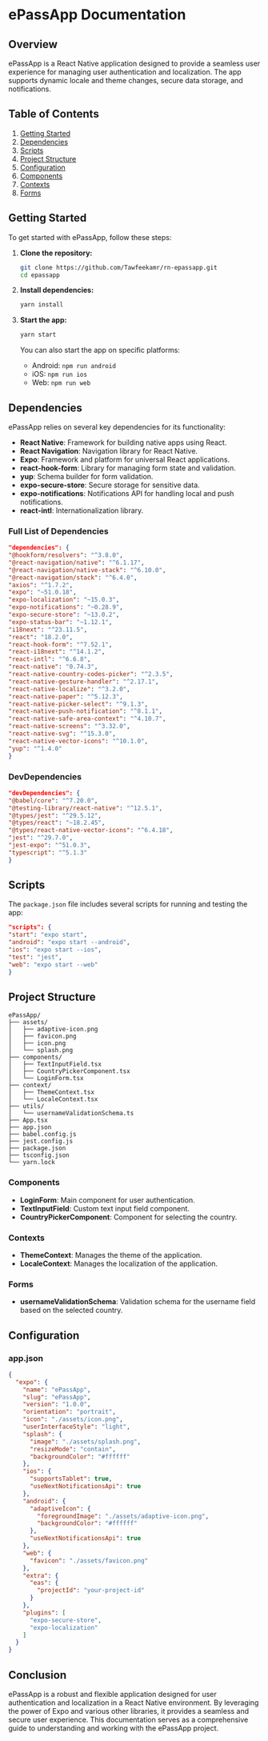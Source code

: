 # ePassApp Documentation

## Overview

ePassApp is a React Native application designed to provide a seamless user experience for managing user authentication
and localization. The app supports dynamic locale and theme changes, secure data storage, and notifications.

## Table of Contents

1. [Getting Started](#getting-started)
2. [Dependencies](#dependencies)
3. [Scripts](#scripts)
4. [Project Structure](#project-structure)
5. [Configuration](#configuration)
6. [Components](#components)
7. [Contexts](#contexts)
8. [Forms](#forms)

## Getting Started

To get started with ePassApp, follow these steps:

1. **Clone the repository:**
   ```sh
   git clone https://github.com/Tawfeekamr/rn-epassapp.git
   cd epassapp
   ```

2. **Install dependencies:**
   ```sh
   yarn install
   ```

3. **Start the app:**
   ```sh
   yarn start
   ```

   You can also start the app on specific platforms:
    - Android: `npm run android`
    - iOS: `npm run ios`
    - Web: `npm run web`

## Dependencies

ePassApp relies on several key dependencies for its functionality:

- **React Native**: Framework for building native apps using React.
- **React Navigation**: Navigation library for React Native.
- **Expo**: Framework and platform for universal React applications.
- **react-hook-form**: Library for managing form state and validation.
- **yup**: Schema builder for form validation.
- **expo-secure-store**: Secure storage for sensitive data.
- **expo-notifications**: Notifications API for handling local and push notifications.
- **react-intl**: Internationalization library.

### Full List of Dependencies

```json
"dependencies": {
"@hookform/resolvers": "^3.8.0",
"@react-navigation/native": "^6.1.17",
"@react-navigation/native-stack": "^6.10.0",
"@react-navigation/stack": "^6.4.0",
"axios": "^1.7.2",
"expo": "~51.0.18",
"expo-localization": "~15.0.3",
"expo-notifications": "~0.28.9",
"expo-secure-store": "~13.0.2",
"expo-status-bar": "~1.12.1",
"i18next": "^23.11.5",
"react": "18.2.0",
"react-hook-form": "^7.52.1",
"react-i18next": "^14.1.2",
"react-intl": "^6.6.8",
"react-native": "0.74.3",
"react-native-country-codes-picker": "^2.3.5",
"react-native-gesture-handler": "^2.17.1",
"react-native-localize": "^3.2.0",
"react-native-paper": "^5.12.3",
"react-native-picker-select": "^9.1.3",
"react-native-push-notification": "^8.1.1",
"react-native-safe-area-context": "^4.10.7",
"react-native-screens": "^3.32.0",
"react-native-svg": "^15.3.0",
"react-native-vector-icons": "^10.1.0",
"yup": "^1.4.0"
}
```

### DevDependencies

```json
"devDependencies": {
"@babel/core": "^7.20.0",
"@testing-library/react-native": "^12.5.1",
"@types/jest": "^29.5.12",
"@types/react": "~18.2.45",
"@types/react-native-vector-icons": "^6.4.18",
"jest": "^29.7.0",
"jest-expo": "^51.0.3",
"typescript": "^5.1.3"
}
```

## Scripts

The `package.json` file includes several scripts for running and testing the app:

```json
"scripts": {
"start": "expo start",
"android": "expo start --android",
"ios": "expo start --ios",
"test": "jest",
"web": "expo start --web"
}
```

## Project Structure

```
ePassApp/
├── assets/
│   ├── adaptive-icon.png
│   ├── favicon.png
│   ├── icon.png
│   └── splash.png
├── components/
│   ├── TextInputField.tsx
│   ├── CountryPickerComponent.tsx
│   └── LoginForm.tsx
├── context/
│   ├── ThemeContext.tsx
│   └── LocaleContext.tsx
├── utils/
│   └── usernameValidationSchema.ts
├── App.tsx
├── app.json
├── babel.config.js
├── jest.config.js
├── package.json
├── tsconfig.json
└── yarn.lock
```

### Components

- **LoginForm**: Main component for user authentication.
- **TextInputField**: Custom text input field component.
- **CountryPickerComponent**: Component for selecting the country.

### Contexts

- **ThemeContext**: Manages the theme of the application.
- **LocaleContext**: Manages the localization of the application.

### Forms

- **usernameValidationSchema**: Validation schema for the username field based on the selected country.

## Configuration

### app.json

```json
{
  "expo": {
    "name": "ePassApp",
    "slug": "ePassApp",
    "version": "1.0.0",
    "orientation": "portrait",
    "icon": "./assets/icon.png",
    "userInterfaceStyle": "light",
    "splash": {
      "image": "./assets/splash.png",
      "resizeMode": "contain",
      "backgroundColor": "#ffffff"
    },
    "ios": {
      "supportsTablet": true,
      "useNextNotificationsApi": true
    },
    "android": {
      "adaptiveIcon": {
        "foregroundImage": "./assets/adaptive-icon.png",
        "backgroundColor": "#ffffff"
      },
      "useNextNotificationsApi": true
    },
    "web": {
      "favicon": "./assets/favicon.png"
    },
    "extra": {
      "eas": {
        "projectId": "your-project-id"
      }
    },
    "plugins": [
      "expo-secure-store",
      "expo-localization"
    ]
  }
}
```

## Conclusion

ePassApp is a robust and flexible application designed for user authentication and localization in a React Native
environment. By leveraging the power of Expo and various other libraries, it provides a seamless and secure user
experience. This documentation serves as a comprehensive guide to understanding and working with the ePassApp project.

